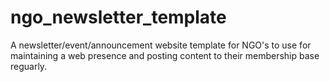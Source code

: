# ngo_newsletter_template
A newsletter/event/announcement website template for NGO's to use for maintaining a web presence and posting content to their membership base reguarly.
